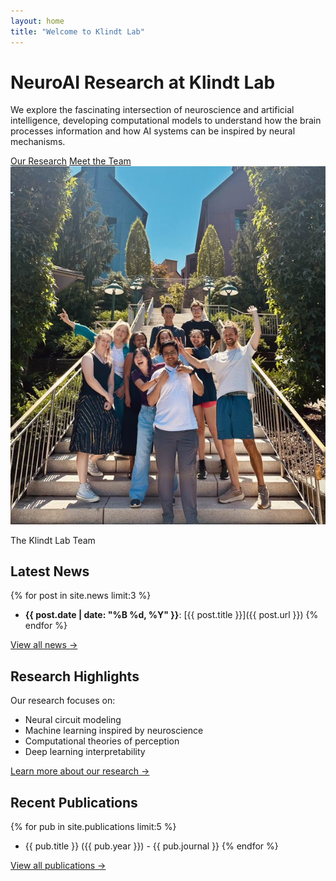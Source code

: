 ```yaml
---
layout: home
title: "Welcome to Klindt Lab"
---
```


<div class="hero-section">
  <div class="hero-content">
    <div class="hero-text">
      <h1>NeuroAI Research at Klindt Lab</h1>
      <p class="hero-description">We explore the fascinating intersection of neuroscience and artificial intelligence, developing computational models to understand how the brain processes information and how AI systems can be inspired by neural mechanisms.</p>
      <div class="hero-buttons">
        <a href="/research/" class="btn btn-primary">Our Research</a>
        <a href="/team/" class="btn btn-secondary">Meet the Team</a>
      </div>
    </div>
    <div class="hero-image">
      <img src="/assets/images/team/summer2025.jpeg" alt="Klindt Lab Team" class="team-photo">
      <p class="photo-caption">The Klindt Lab Team</p>
    </div>
  </div>
</div>

## Latest News

{% for post in site.news limit:3 %}
- **{{ post.date | date: "%B %d, %Y" }}**: [{{ post.title }}]({{ post.url }})
{% endfor %}

[View all news →](news.html)

## Research Highlights

Our research focuses on:
- Neural circuit modeling
- Machine learning inspired by neuroscience
- Computational theories of perception
- Deep learning interpretability

[Learn more about our research →](research.html)

## Recent Publications

{% for pub in site.publications limit:5 %}
- {{ pub.title }} ({{ pub.year }}) - {{ pub.journal }}
{% endfor %}

[View all publications →](publications.html)